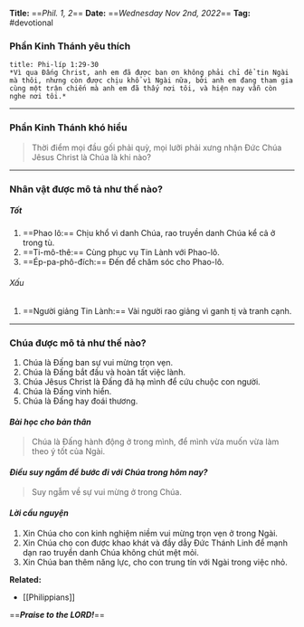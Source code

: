 **Title:** ==*Phil. 1, 2*==
**Date:** ==*Wednesday Nov 2nd, 2022*==
**Tag:** #devotional

### **Phần Kinh Thánh yêu thích**
```ad-bible
title: Phi-líp 1:29-30
*Vì qua Đấng Christ, anh em đã được ban ơn không phải chỉ để tin Ngài mà thôi, nhưng còn được chịu khổ vì Ngài nữa, bởi anh em đang tham gia cùng một trận chiến mà anh em đã thấy nơi tôi, và hiện nay vẫn còn nghe nơi tôi.*
```
----------
### **Phần Kinh Thánh khó hiểu**
> Thời điểm mọi đầu gối phải quỳ, mọi lưỡi phải xưng nhận Đức Chúa Jêsus Christ là Chúa là khi nào?
----------
### **Nhân vật được mô tả như thế nào?**
##### Tốt
1. ==Phao lô:== Chịu khổ vì danh Chúa, rao truyền danh Chúa kể cả ở trong tù.
2. ==Ti-mô-thê:== Cùng phục vụ Tin Lành với Phao-lô.
3. ==Ép-pa-phô-đích:== Đến để chăm sóc cho Phao-lô.
###### Xấu
1. ==Người giảng Tin Lành:== Vài người rao giảng vì ganh tị và tranh cạnh.
----------
### **Chúa được mô tả như thế nào?**
1. Chúa là Đấng ban sự vui mừng trọn vẹn.
2. Chúa là Đấng bắt đầu và hoàn tất việc lành.
3. Chúa Jêsus Christ là Đấng đã hạ mình để cứu chuộc con người.
4. Chúa là Đấng vinh hiển.
5. Chúa là Đấng hay đoái thương.
#### *Bài học cho bản thân*
> Chúa là Đấng hành động ở trong mình, để mình vừa muốn vừa làm theo ý tốt của Ngài.
#### *Điều suy ngẫm để bước đi với Chúa trong hôm nay?*
> Suy ngẫm về sự vui mừng ở trong Chúa.
#### *Lời cầu nguyện*
1. Xin Chúa cho con kinh nghiệm niềm vui mừng trọn vẹn ở trong Ngài.
2. Xin Chúa cho con được khao khát và đầy dẫy Đức Thánh Linh để mạnh dạn rao truyền danh Chúa không chút mệt mỏi.
3. Xin Chúa ban thêm năng lực, cho con trung tín với Ngài trong việc nhỏ.


**Related:**
- [[Philippians]]

==***Praise to the LORD!***==
